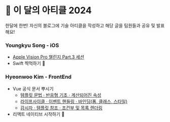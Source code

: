 # 🔖 이 달의 아티클 2024

한달에 한번! 자신의 블로그에 기술 아티클을 작성하고 해당 글을 팀원들과 공유 및 발표해요!

### Youngkyu Song - iOS
- [Apple Vision Pro 챌린지 Part.3 세션](https://youngkdevlog.tistory.com/63)
- Swift 찍먹하기 🍟

### Hyeonwoo Kim - FrontEnd
- Vue 공식 문서 뿌시기
  - [템플릿 문법 · 반응형 기초 · 계산되어진 속성](https://klmhyeonwooo.tistory.com/115)
  - [라이프사이클 · 이벤트 핸들링 · 바인딩(폼, 클래스, 스타일)](https://klmhyeonwooo.tistory.com/116)
  - [감시자 · 템플릿 참조 · 조건부 및 목록 렌더링](https://klmhyeonwooo.tistory.com/117)
- 리액트 네이티브 시작하기 🎉
